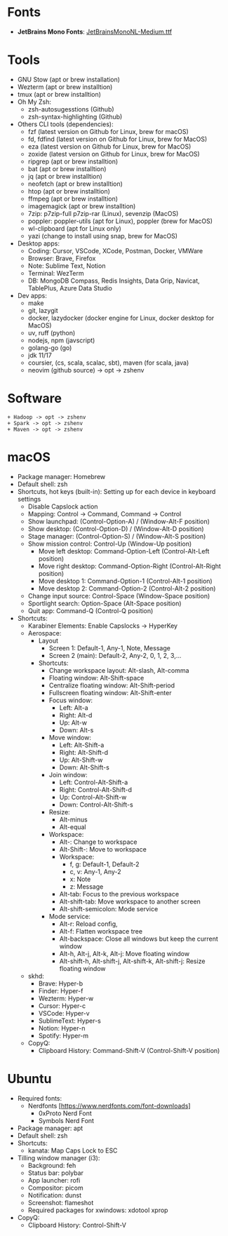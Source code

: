 # Fonts
- **JetBrains Mono Fonts**: [JetBrainsMonoNL-Medium.ttf](https://github.com/podkovyrin/JetBrainsMono/blob/feature/no-ligatures-1-0-3/no-ligatures/JetBrainsMonoNL-Medium.ttf)

# Tools
- GNU Stow (apt or brew installation)
- Wezterm (apt or brew installtion)
- tmux (apt or brew installtion)
- Oh My Zsh:
    - zsh-autosugesstions (Github)
    - zsh-syntax-highlighting (Github)
- Others CLI tools (dependencies):
    + fzf (latest version on Github for Linux, brew for macOS)
    + fd, fdfind (latest version on Github for Linux, brew for MacOS)
    + eza (latest version on Github for Linux, brew for MacOS)
    + zoxide (latest version on Github for Linux, brew for MacOS)
    + ripgrep (apt or brew installtion)
    + bat (apt or brew installtion)
    + jq (apt or brew installtion)
    + neofetch (apt or brew installtion)
    + htop (apt or brew installtion)
    + ffmpeg (apt or brew installtion)
    + imagemagick (apt or brew installtion)
    + 7zip: p7zip-full p7zip-rar (Linux), sevenzip (MacOS)
    + poppler: poppler-utils (apt for Linux), poppler (brew for MacOS)
    + wl-clipboard (apt for Linux only)
    + yazi (change to install using snap, brew for MacOS)
- Desktop apps:
    + Coding: Cursor, VSCode, XCode, Postman, Docker, VMWare
    + Browser: Brave, Firefox
    + Note: Sublime Text, Notion
    + Terminal: WezTerm
    + DB: MongoDB Compass, Redis Insights, Data Grip, Navicat, TablePlus, Azure Data Studio
- Dev apps:
    + make
    + git, lazygit
    + docker, lazydocker (docker engine for Linux, docker desktop for MacOS)
    + uv, ruff (python)
    + nodejs, npm (javscript)
    + golang-go (go)
    + jdk 11/17
    + coursier, (cs, scala, scalac, sbt), maven (for scala, java)
    + neovim (github source) -> opt -> zshenv

# Software
    + Hadoop -> opt -> zshenv
    + Spark -> opt -> zshenv
    + Maven -> opt -> zshenv

# macOS
- Package manager: Homebrew
- Default shell: zsh
- Shortcuts, hot keys (built-in): Setting up for each device in keyboard settings
    - Disable Capslock action
    - Mapping: Control -> Command, Command -> Control
    - Show launchpad: (Control-Option-A) / (Window-Alt-F position)
    - Show desktop: (Control-Option-D) / (Window-Alt-D position)
    - Stage manager: (Control-Option-S) / (Window-Alt-S position)
    - Show mission control: Control-Up (Window-Up position)
        - Move left desktop: Command-Option-Left (Control-Alt-Left position)
        - Move right desktop: Command-Option-Right (Control-Alt-Right position)
        - Move desktop 1: Command-Option-1 (Control-Alt-1 position)
        - Move desktop 2: Command-Option-2 (Control-Alt-2 position)
    - Change input source: Control-Space (Window-Space position)
    - Sportlight search: Option-Space (Alt-Space position)
    - Quit app: Command-Q (Control-Q position)
- Shortcuts:
    - Karabiner Elements: Enable Capslocks -> HyperKey
    - Aerospace:
        - Layout
            - Screen 1: Default-1, Any-1, Note, Message
            - Screen 2 (main): Default-2, Any-2, 0, 1, 2, 3,...
        - Shortcuts:
            - Change workspace layout: Alt-slash, Alt-comma
            - Floating window: Alt-Shift-space
            - Centralize floating window: Alt-Shift-period
            - Fullscreen floating window: Alt-Shift-enter
            - Focus window:
                - Left: Alt-a
                - Right: Alt-d
                - Up: Alt-w
                - Down: Alt-s
            - Move window:
                - Left: Alt-Shift-a
                - Right: Alt-Shift-d
                - Up: Alt-Shift-w
                - Down: Alt-Shift-s
            - Join window:
                - Left: Control-Alt-Shift-a
                - Right: Control-Alt-Shift-d
                - Up: Control-Alt-Shift-w
                - Down: Control-Alt-Shift-s
            - Resize:
                - Alt-minus
                - Alt-equal
            - Workspace:
                - Alt-<Number>: Change to workspace <number>
                - Alt-Shift-<Number>: Move to workspace <number>
                - Workspace:
                    - f, g: Default-1, Default-2
                    - c, v: Any-1, Any-2
                    - x: Note
                    - z: Message
                - Alt-tab: Focus to the previous workspace
                - Alt-shift-tab: Move workspace to another screen
                - Alt-shift-semicolon: Mode service
            - Mode service:
                - Alt-r: Reload config,
                - Alt-f: Flatten workspace tree
                - Alt-backspace: Close all windows but keep the current window
                - Alt-h, Alt-j, Alt-k, Alt-j: Move floating window
                - Alt-shift-h, Alt-shift-j, Alt-shift-k, Alt-shift-j: Resize floating window
    - skhd:
        - Brave: Hyper-b
        - Finder: Hyper-f
        - Wezterm: Hyper-w
        - Cursor: Hyper-c
        - VSCode: Hyper-v
        - SublimeText: Hyper-s
        - Notion: Hyper-n
        - Spotify: Hyper-m
    - CopyQ:
        - Clipboard History: Command-Shift-V (Control-Shift-V position)

# Ubuntu
- Required fonts:
    + Nerdfonts [https://www.nerdfonts.com/font-downloads]
        + 0xProto Nerd Font
        + Symbols Nerd Font
- Package manager: apt
- Default shell: zsh
- Shortcuts:
    - kanata: Map Caps Lock to ESC
- Tilling window manager (i3):
    - Background: feh
    - Status bar: polybar
    - App launcher: rofi
    - Compositor: picom
    - Notification: dunst
    - Screenshot: flameshot
    - Required packages for xwindows: xdotool xprop
- CopyQ:
    - Clipboard History: Control-Shift-V